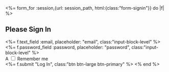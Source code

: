
<div class="container">
  <%= form_for :session,{url: session_path, html:{class:"form-signin"}} do |f| %>
    <h2 class="form-signin-heading">Please Sign In</h2>
    <%= f.text_field :email, placeholder: "email", class:"input-block-level" %>
    <%= f.password_field :password, placeholder: "password", class:"input-block-level" %>
      <div class="checkbox">
        <label>A
          <input type="checkbox" value="remember-me"> Remember me
        </label>
      </div>
    <%= f.submit "Log In", class:"btn btn-large btn-primary" %>
  <% end %>
</div> 

 